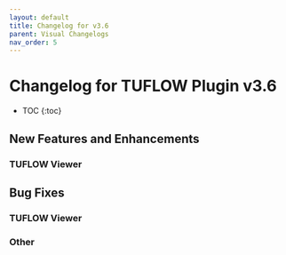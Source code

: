 ```yaml
---
layout: default
title: Changelog for v3.6
parent: Visual Changelogs
nav_order: 5
---
```


# Changelog for TUFLOW Plugin v3.6

* TOC
{:toc}

## New Features and Enhancements

### TUFLOW Viewer

## Bug Fixes

### TUFLOW Viewer

### Other
